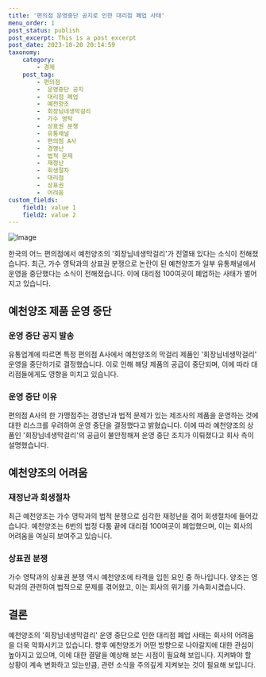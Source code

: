 ```yaml
---
title: '편의점 운영중단 공지로 인한 대리점 폐업 사태'
menu_order: 1
post_status: publish
post_excerpt: This is a post excerpt
post_date: 2023-10-20 20:14:59
taxonomy:
    category:
        - 경제
    post_tag:
        - 편의점
        -  운영중단 공지
        -  대리점 폐업
        -  예천양조
        -  회장님네생막걸리
        -  가수 영탁
        -  상표권 분쟁
        -  유통채널
        -  편의점 A사
        -  경영난
        -  법적 문제
        -  재정난
        -  회생절차
        -  대리점
        -  상표권
        -  어려움
custom_fields:
    field1: value 1
    field2: value 2
---
```


![Image](https://imgnews.pstatic.net/image/029/2024/02/06/0002853953_001_20240206201719452.jpg?type=w647)


한국의 어느 편의점에서 예천양조의 '회장님네생막걸리'가 진열돼 있다는 소식이 전해졌습니다. 최근, 가수 영탁과의 상표권 분쟁으로 논란이 된 예천양조가 일부 유통채널에서 운영을 중단했다는 소식이 전해졌습니다. 이에 대리점 100여곳이 폐업하는 사태가 벌어지고 있습니다.

## 예천양조 제품 운영 중단

### 운영 중단 공지 발송

유통업계에 따르면 특정 편의점 A사에서 예천양조의 막걸리 제품인 '회장님네생막걸리' 운영을 중단하기로 결정했습니다. 이로 인해 해당 제품의 공급이 중단되며, 이에 따라 대리점들에게도 영향을 미치고 있습니다.

### 운영 중단 이유

편의점 A사의 한 가맹점주는 경영난과 법적 문제가 있는 제조사의 제품을 운영하는 것에 대한 리스크를 우려하여 운영 중단을 결정했다고 밝혔습니다. 이에 따라 예천양조의 상품인 '회장님네생막걸리'의 공급이 불안정해져 운영 중단 조치가 이뤄졌다고 회사 측이 설명했습니다.

## 예천양조의 어려움

### 재정난과 회생절차

최근 예천양조는 가수 영탁과의 법적 분쟁으로 심각한 재정난을 겪어 회생절차에 들어갔습니다. 예천양조는 6번의 법정 다툼 끝에 대리점 100여곳이 폐업했으며, 이는 회사의 어려움을 여실히 보여주고 있습니다.

### 상표권 분쟁

가수 영탁과의 상표권 분쟁 역시 예천양조에 타격을 입힌 요인 중 하나입니다. 양조는 영탁과의 관련하여 법적으로 문제를 겪어왔고, 이는 회사의 위기를 가속화시켰습니다.

## 결론

예천양조의 '회장님네생막걸리' 운영 중단으로 인한 대리점 폐업 사태는 회사의 어려움을 더욱 악화시키고 있습니다. 향후 예천양조가 어떤 방향으로 나아갈지에 대한 관심이 높아지고 있으며, 이에 대한 결말을 예상해 보는 시점이 필요해 보입니다. 지켜봐야 할 상황이 계속 변화하고 있는만큼, 관련 소식을 주의깊게 지켜보는 것이 필요해 보입니다.
